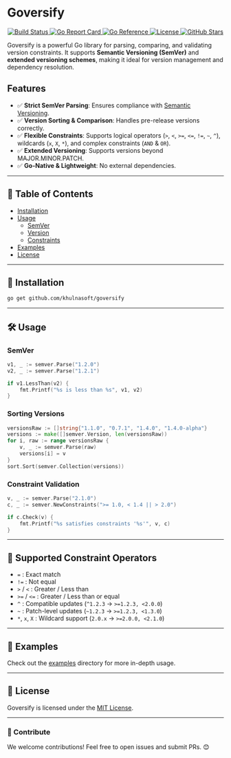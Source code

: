 # Goversify

<p align="center">
  <a href="https://github.com/khulnasoft/goversify/actions/workflows/test.yml">
    <img src="https://github.com/khulnasoft/goversify/workflows/Test/badge.svg?branch=main" alt="Build Status">
  </a>
  <a href="https://goreportcard.com/report/github.com/khulnasoft/goversify">
    <img src="https://goreportcard.com/badge/github.com/khulnasoft/goversify" alt="Go Report Card">
  </a>
  <a href="https://pkg.go.dev/github.com/khulnasoft/goversify">
    <img src="https://pkg.go.dev/badge/github.com/khulnasoft/goversify.svg" alt="Go Reference">
  </a>
  <a href="https://opensource.org/licenses/MIT">
    <img src="https://img.shields.io/github/license/khulnasoft/goversify" alt="License">
  </a>
  <a href="https://github.com/khulnasoft/goversify/stargazers">
    <img src="https://img.shields.io/github/stars/khulnasoft/goversify?style=social" alt="GitHub Stars">
  </a>
</p>

Goversify is a powerful Go library for parsing, comparing, and validating version constraints. It supports **Semantic Versioning (SemVer)** and **extended versioning schemes**, making it ideal for version management and dependency resolution.

## Features
- ✅ **Strict SemVer Parsing**: Ensures compliance with [Semantic Versioning](https://semver.org/).
- ✅ **Version Sorting & Comparison**: Handles pre-release versions correctly.
- ✅ **Flexible Constraints**: Supports logical operators (`>`, `<`, `>=`, `<=`, `!=`, `~`, `^`), wildcards (`x`, `X`, `*`), and complex constraints (`AND` & `OR`).
- ✅ **Extended Versioning**: Supports versions beyond MAJOR.MINOR.PATCH.
- ✅ **Go-Native & Lightweight**: No external dependencies.

---

## 📖 Table of Contents
- [Installation](#installation)
- [Usage](#usage)
  - [SemVer](#semver)
  - [Version](#version)
  - [Constraints](#constraints)
- [Examples](#examples)
- [License](#license)

---

## 🚀 Installation
```sh
go get github.com/khulnasoft/goversify
```

---

## 🛠️ Usage
### SemVer
```go
v1, _ := semver.Parse("1.2.0")
v2, _ := semver.Parse("1.2.1")

if v1.LessThan(v2) {
    fmt.Printf("%s is less than %s", v1, v2)
}
```
### Sorting Versions
```go
versionsRaw := []string{"1.1.0", "0.7.1", "1.4.0", "1.4.0-alpha"}
versions := make([]semver.Version, len(versionsRaw))
for i, raw := range versionsRaw {
    v, _ := semver.Parse(raw)
    versions[i] = v
}
sort.Sort(semver.Collection(versions))
```

### Constraint Validation
```go
v, _ := semver.Parse("2.1.0")
c, _ := semver.NewConstraints(">= 1.0, < 1.4 || > 2.0")

if c.Check(v) {
    fmt.Printf("%s satisfies constraints '%s'", v, c)
}
```

---

## 🎯 Supported Constraint Operators
- `=` : Exact match
- `!=` : Not equal
- `>` / `<` : Greater / Less than
- `>=` / `<=` : Greater / Less than or equal
- `^` : Compatible updates (`^1.2.3` → `>=1.2.3, <2.0.0`)
- `~` : Patch-level updates (`~1.2.3` → `>=1.2.3, <1.3.0`)
- `*`, `x`, `X` : Wildcard support (`2.0.x` → `>=2.0.0, <2.1.0`)

---

## 📌 Examples
Check out the [examples](./examples/) directory for more in-depth usage.

---

## 📜 License
Goversify is licensed under the [MIT License](./LICENSE).

---

### 🌟 Contribute
We welcome contributions! Feel free to open issues and submit PRs. 😊


